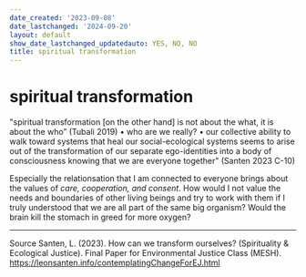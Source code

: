 ```yaml
---
date_created: '2023-09-08'
date_lastchanged: '2024-09-20'
layout: default
show_date_lastchanged_updatedauto: YES, NO, NO
title: spiritual transformation
---
```


# spiritual transformation 

"spiritual transformation [on the other hand] is not about the what, it is about the who” (Tubali 2019) • who are we really? • our collective ability to walk toward systems that heal our social-ecological systems seems to arise out of the transformation of our separate ego-identities into a body of consciousness knowing that we are everyone together" (Santen 2023 C-10)


Especially the relationsation that I am connected to everyone brings about the values of *care, cooperation, and consent*. How would I not value the needs and boundaries of other living beings and try to work with them if I truly understood that we are all part of the same big organism? Would the brain kill the stomach in greed for more oxygen?

__________
Source
Santen, L. (2023). How can we transform ourselves? (Spirituality & Ecological Justice). Final Paper for Environmental Justice Class (MESH). https://leonsanten.info/contemplatingChangeForEJ.html